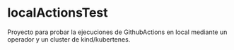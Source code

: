 # localActionsTest
Proyecto para probar la ejecuciones de GithubActions en local mediante un operador y un cluster de kind/kubertenes.
